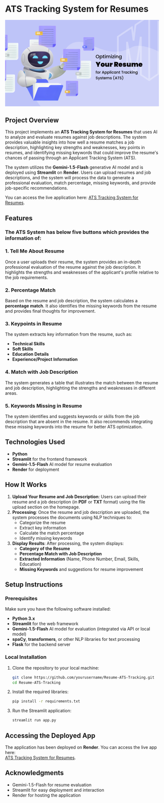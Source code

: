 
# ATS Tracking System for Resumes

<img src="Image/image.png" alt="Overview of ATS Tracking Flow" title="Overview of ATS Tracking Flow" width="600">

## Project Overview

This project implements an **ATS Tracking System for Resumes** that uses AI to analyze and evaluate resumes against job descriptions. The system provides valuable insights into how well a resume matches a job description, highlighting key strengths and weaknesses, key points in resumes, and identifying missing keywords that could improve the resume's chances of passing through an Applicant Tracking System (ATS).

The system utilizes the **Gemini-1.5-Flash** generative AI model and is deployed using **Streamlit** on **Render**. Users can upload resumes and job descriptions, and the system will process the data to generate a professional evaluation, match percentage, missing keywords, and provide job-specific recommendations.

You can access the live application here: [ATS Tracking System for Resumes](https://resume-ats-tracking.onrender.com).

## Features
### The ATS System has below five buttons which provides the information of:
### 1. Tell Me About Resume
Once a user uploads their resume, the system provides an in-depth professional evaluation of the resume against the job description. It highlights the strengths and weaknesses of the applicant's profile relative to the job requirements.

### 2. Percentage Match
Based on the resume and job description, the system calculates a **percentage match**. It also identifies the missing keywords from the resume and provides final thoughts for improvement.

### 3. Keypoints in Resume
The system extracts key information from the resume, such as:
- **Technical Skills**
- **Soft Skills**
- **Education Details**
- **Experience/Project Information**

### 4. Match with Job Description
The system generates a table that illustrates the match between the resume and job description, highlighting the strengths and weaknesses in different areas.

### 5. Keywords Missing in Resume
The system identifies and suggests keywords or skills from the job description that are absent in the resume. It also recommends integrating these missing keywords into the resume for better ATS optimization.



## Technologies Used

- **Python**
- **Streamlit** for the frontend framework
- **Gemini-1.5-Flash** AI model for resume evaluation
- **Render** for deployment

## How It Works

1. **Upload Your Resume and Job Description**: Users can upload their resume and a job description (in **PDF** or **TXT** format) using the file upload section on the homepage.
2. **Processing**: Once the resume and job description are uploaded, the system processes the documents using NLP techniques to:
   - Categorize the resume
   - Extract key information
   - Calculate the match percentage
   - Identify missing keywords
3. **Display Results**: After processing, the system displays:
   - **Category of the Resume**
   - **Percentage Match with Job Description**
   - **Extracted Information** (Name, Phone Number, Email, Skills, Education)
   - **Missing Keywords** and suggestions for resume improvement

## Setup Instructions

### Prerequisites

Make sure you have the following software installed:
- **Python 3.x**
- **Streamlit** for the web framework
- **Gemini-1.5-Flash** AI model for evaluation (integrated via API or local model)
- **spaCy**, **transformers**, or other NLP libraries for text processing
- **Flask** for the backend server

### Local Installation

1. Clone the repository to your local machine:
    ```bash
    git clone https://github.com/yourusername/Resume-ATS-Tracking.git
    cd Resume-ATS-Tracking
    ```

2. Install the required libraries:
    ```bash
    pip install -r requirements.txt
    ```

3. Run the Streamlit application:
    ```bash
    streamlit run app.py
    ```

## Accessing the Deployed App

The application has been deployed on **Render**. You can access the live app here:  
[ATS Tracking System for Resumes](https://resume-ats-tracking.onrender.com).


## Acknowledgments

- Gemini-1.5-Flash for resume evaluation
- Streamlit for easy deployment and interaction
- Render for hosting the application
